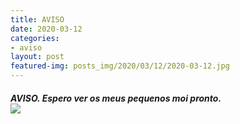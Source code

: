 ```yaml
---
title: AVISO
date: 2020-03-12
categories:
- aviso
layout: post
featured-img: posts_img/2020/03/12/2020-03-12.jpg
---
```

 <h5 class="center header text_h2">
AVISO.
 <!--more-->
Espero ver os meus pequenos moi pronto.
<div class="row">
    <div class="col s12 m12">
		<img class="responsive-img" src="{{ site.baseurl }}/posts_img/2020/03/12/2020-03-12.jpg">
	</div>
	
	 
	
	
	
 
 

